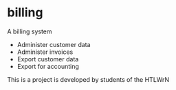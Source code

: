 # billing
A billing system
- Administer customer data
- Administer invoices
- Export customer data
- Export for accounting

This is a project is developed by students of the HTLWrN 

